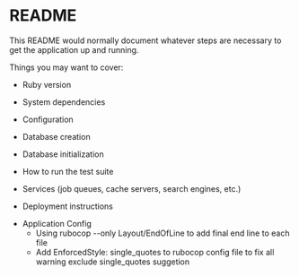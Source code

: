 # README

This README would normally document whatever steps are necessary to get the
application up and running.

Things you may want to cover:

* Ruby version

* System dependencies

* Configuration

* Database creation

* Database initialization

* How to run the test suite

* Services (job queues, cache servers, search engines, etc.)

* Deployment instructions

- Application Config
    + Using rubocop --only Layout/EndOfLine to add final end line to each file
    + Add EnforcedStyle: single_quotes to rubocop config file to fix all warning exclude single_quotes suggetion 

